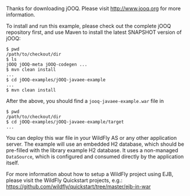 Thanks for downloading jOOQ.
Please visit http://www.jooq.org for more information.

To install and run this example, please check out the complete jOOQ repository first, and use Maven to install the latest SNAPSHOT version of jOOQ:

```
$ pwd
/path/to/checkout/dir
$ ls
jOOQ jOOQ-meta jOOQ-codegen ...
$ mvn clean install
...
$ cd jOOQ-examples/jOOQ-javaee-example
...
$ mvn clean install
```

After the above, you should find a `jooq-javaee-example.war` file in

```
$ pwd
/path/to/checkout/dir
$ cd jOOQ-examples/jOOQ-javaee-example/target
...
```

You can deploy this war file in your WildFly AS or any other application server. The example will use an embedded H2 database, which should be pre-filled with the library example H2 database. It uses a non-managed `DataSource`, which is configured and consumed directly by the application itself.

For more information about how to setup a WildFly project using EJB, please visit the WildFly Quickstart projects, e.g.:
https://github.com/wildfly/quickstart/tree/master/ejb-in-war
